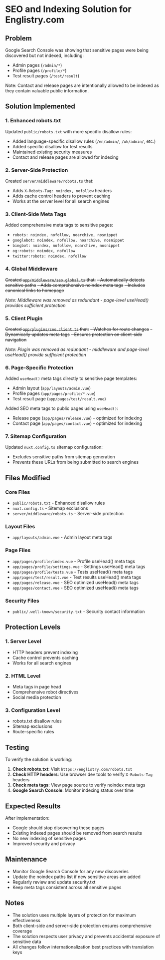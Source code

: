 # SEO and Indexing Solution for Englistry.com

## Problem
Google Search Console was showing that sensitive pages were being discovered but not indexed, including:
- Admin pages (`/admin/*`)
- Profile pages (`/profile/*`)
- Test result pages (`/test/result`)

Note: Contact and release pages are intentionally allowed to be indexed as they contain valuable public information.

## Solution Implemented

### 1. Enhanced robots.txt
Updated `public/robots.txt` with more specific disallow rules:
- Added language-specific disallow rules (`/en/admin/`, `/uk/admin/`, etc.)
- Added specific disallow for test results
- Maintained existing security measures
- Contact and release pages are allowed for indexing

### 2. Server-Side Protection
Created `server/middleware/robots.ts` that:
- Adds `X-Robots-Tag: noindex, nofollow` headers
- Adds cache control headers to prevent caching
- Works at the server level for all search engines

### 3. Client-Side Meta Tags
Added comprehensive meta tags to sensitive pages:
- `robots: noindex, nofollow, noarchive, nosnippet`
- `googlebot: noindex, nofollow, noarchive, nosnippet`
- `bingbot: noindex, nofollow, noarchive, nosnippet`
- `og:robots: noindex, nofollow`
- `twitter:robots: noindex, nofollow`

### 4. Global Middleware
~~Created `app/middleware/seo.global.ts` that:~~
~~- Automatically detects sensitive paths~~
~~- Adds comprehensive noindex meta tags~~
~~- Includes canonical links to homepage~~

*Note: Middleware was removed as redundant - page-level useHead() provides sufficient protection*

### 5. Client Plugin
~~Created `app/plugins/seo.client.ts` that:~~
~~- Watches for route changes~~
~~- Dynamically updates meta tags~~
~~- Ensures protection on client-side navigation~~

*Note: Plugin was removed as redundant - middleware and page-level useHead() provide sufficient protection*

### 6. Page-Specific Protection
Added `useHead()` meta tags directly to sensitive page templates:
- Admin layout (`app/layouts/admin.vue`)
- Profile pages (`app/pages/profile/*.vue`)
- Test result page (`app/pages/test/result.vue`)

Added SEO meta tags to public pages using `useHead()`:
- Release page (`app/pages/release.vue`) - optimized for indexing
- Contact page (`app/pages/contact.vue`) - optimized for indexing

### 7. Sitemap Configuration
Updated `nuxt.config.ts` sitemap configuration:
- Excludes sensitive paths from sitemap generation
- Prevents these URLs from being submitted to search engines

## Files Modified

### Core Files
- `public/robots.txt` - Enhanced disallow rules
- `nuxt.config.ts` - Sitemap exclusions
- `server/middleware/robots.ts` - Server-side protection

### Layout Files
- `app/layouts/admin.vue` - Admin layout meta tags

### Page Files
- `app/pages/profile/index.vue` - Profile useHead() meta tags
- `app/pages/profile/settings.vue` - Settings useHead() meta tags
- `app/pages/profile/tests.vue` - Tests useHead() meta tags
- `app/pages/test/result.vue` - Test results useHead() meta tags
- `app/pages/release.vue` - SEO optimized useHead() meta tags
- `app/pages/contact.vue` - SEO optimized useHead() meta tags

### Security Files
- `public/.well-known/security.txt` - Security contact information

## Protection Levels

### 1. Server Level
- HTTP headers prevent indexing
- Cache control prevents caching
- Works for all search engines

### 2. HTML Level
- Meta tags in page head
- Comprehensive robot directives
- Social media protection

### 3. Configuration Level
- robots.txt disallow rules
- Sitemap exclusions
- Route-specific rules

## Testing

To verify the solution is working:

1. **Check robots.txt**: Visit `https://englistry.com/robots.txt`
2. **Check HTTP headers**: Use browser dev tools to verify `X-Robots-Tag` headers
3. **Check meta tags**: View page source to verify noindex meta tags
4. **Google Search Console**: Monitor indexing status over time

## Expected Results

After implementation:
- Google should stop discovering these pages
- Existing indexed pages should be removed from search results
- No new indexing of sensitive pages
- Improved security and privacy

## Maintenance

- Monitor Google Search Console for any new discoveries
- Update the noindex paths list if new sensitive areas are added
- Regularly review and update security.txt
- Keep meta tags consistent across all sensitive pages

## Notes

- The solution uses multiple layers of protection for maximum effectiveness
- Both client-side and server-side protection ensures comprehensive coverage
- The solution respects user privacy and prevents accidental exposure of sensitive data
- All changes follow internationalization best practices with translation keys 
